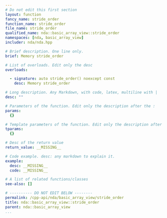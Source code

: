 ```yaml
---
# Do not edit this first section
layout: function
fancy_name: stride_order
function_name: stride_order
file_name: stride_order
qualified_name: nda::basic_array_view::stride_order
namespaces: [nda, basic_array_view]
includer: nda/nda.hpp

# Brief description. One line only.
brief: Memory stride_order

# List of overloads. Edit only the desc
overloads:

  - signature: auto stride_order() noexcept const
    desc: Memory stride_order

# Long description. Any Markdown, with code, latex, multiline with |
desc: ""

# Parameters of the function. Edit only the description after the :
params:
  {}

# Template parameters of the function. Edit only the description after the :
tparams:
  {}

# Desc of the return value
return_value: __MISSING__

# Code example. desc: any markdown to explain it.
example:
  desc: __MISSING__
  code: __MISSING__

# A list of related functions/classes
see-also: []

# ---------- DO NOT EDIT BELOW --------
permalink: /cpp-api/nda/basic_array_view/stride_order
title: nda::basic_array_view::stride_order
parent: nda::basic_array_view
...
```



